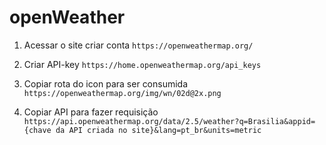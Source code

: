 # openWeather
1. Acessar o site criar conta `https://openweathermap.org/` 
   
2. Criar API-key `https://home.openweathermap.org/api_keys`
   
3. Copiar rota do icon para ser consumida `https://openweathermap.org/img/wn/02d@2x.png`
   
4. Copiar API para fazer requisição `https://api.openweathermap.org/data/2.5/weather?q=Brasilia&appid={chave da API criada no site}&lang=pt_br&units=metric`
   